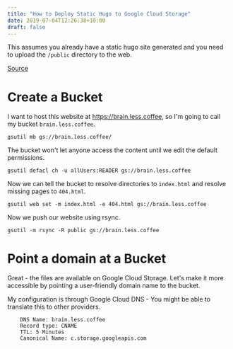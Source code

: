 ```yaml
---
title: "How to Deploy Static Hugo to Google Cloud Storage"
date: 2019-07-04T12:26:38+10:00
draft: false
---
```


This assumes you already have a static hugo site generated and you need to 
upload the `/public` directory to the web.

[Source](https://stephenmann.io/post/hosting-a-hugo-site-in-a-google-bucket/)

# Create a Bucket

I want to host this website at https://brain.less.coffee, so I'm going to call my bucket `brain.less.coffee`.

```
gsutil mb gs://brain.less.coffee/
```

The bucket won't let anyone access the content until we edit the default 
permissions.

```
gsutil defacl ch -u allUsers:READER gs://brain.less.coffee
```

Now we can tell the bucket to resolve directories to `index.html` and resolve 
missing pages to `404.html`.

```
gsutil web set -m index.html -e 404.html gs://brain.less.coffee
```

Now we push our website using rsync.

```
gsutil -m rsync -R public gs://brain.less.coffee
```

# Point a domain at a Bucket

Great - the files are available on Google Cloud Storage. Let's make it more 
accessible by pointing a user-friendly domain name to the bucket.

My configuration is through Google Cloud DNS - You might be able to translate 
this to other providers.

```
    DNS Name: brain.less.coffee
    Record type: CNAME
    TTL: 5 Minutes
    Canonical Name: c.storage.googleapis.com
```




